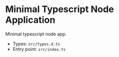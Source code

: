 # Minimal Typescript Node Application

Minimal typescript node app.

- Types: `src/types.d.ts`
- Entry point: `src/index.ts`